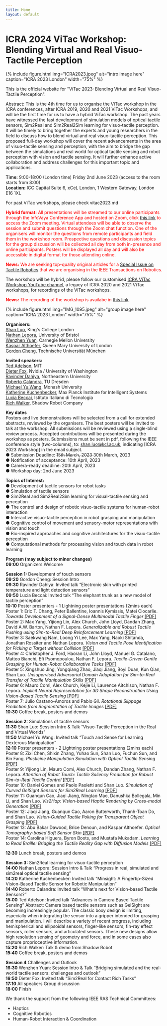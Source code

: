 ```yaml
---
title: Home
layout: default
---
```


# ICRA 2024 ViTac Workshop: Blending Virtual and Real Visuo-Tactile Perception

{% include figure.html img="ICRA2023.jpeg" alt="intro image here" caption="ICRA 2023 London" width="75%" %}

This is the official website for "ViTac 2023: Blending Virtual and Real Visuo-Tactile Perception".

Abstract: This is the 4th time for us to organise the ViTac workshop in the ICRA conferences, after ICRA 2019, 2020 and 2021 ViTac Workshops, and will be the first time for us to have a hybrid ViTac workshop. The past years have witnessed the fast development of simulation models of optical tactile sensors, Sim2Real and Sim2Real2Sim learning for visuo-tactile perception. It will be timely to bring together the experts and young researchers in the field to discuss how to blend virtual and real visuo-tactile perception. This proposed full-day workshop will cover the recent advancements in the area of visuo-tactile sensing and perception, with the aim to bridge the gap between the simulations and real world for optical tactile sensing and robot perception with vision and tactile sensing. It will further enhance active collaboration and address challenges for this important topic and applications.

**Time:**  9:00-18:00 (London time) Friday 2nd June 2023 (access to the room starts from 8:00) <br>
**Location:** ICC Capital Suite 6, xCeL London, 1 Western Gateway, London E16 1XL <br>

For past ViTac workshops, please check vitac2023.md

<span style="color:red">**Hybrid format:** All presentations will be streamed to our online participants through the InfoVaya Conference App and hosted on Zoom, click [this link](https://us06web.zoom.us/j/83162631704?pwd=Y1haSXA1RmZJZFYyVkZpMm1zSDlZZz09) to access the Zoom meeting. Virtual attendees will be able to observe the session and submit questions through the Zoom chat function. One of the organisers will monitor the questions from remote participants and field them in the workshop room. Prospective questions and discussion topics for the group discussion will be collected all day from both in-presence and online participants. Posters will be displayed all day and will also be accessible in digital format for those attending online.</span> <br>

<span style="color:red">**News:** We are seeking top-quality original articles for a [Special Issue on Tactile Robotics](https://www.ieee-ras.org/publications/t-ro/special-issues/special-issue-on-tactile-robotics) that we are organising in the IEEE Transactions on Robotics.</span> <br>

The workshop will be hybrid, please follow our customised [ICRA ViTac Workshop YouTube channel](https://www.youtube.com/@ICRAViTacWorkshop/playlists), a legacy of ICRA 2020 and 2021 ViTac workshops, for recordings of the ViTac workshops.

<span style="color:red">**News:** The recording of the workshop is availabe in [this link](https://www.youtube.com/watch?v=jM9KCMhRMYI).</span> <br>



{% include figure.html img="IMG_1095.jpeg" alt="group image here" caption="ICRA 2023 London" width="75%" %}

**Organisers:** <br>
[Shan Luo](https://shanluo.github.io/), King's College London <br>
[Nathan Lepora](www.lepora.com), University of Bristol <br>
[Wenzhen Yuan](https://www.ri.cmu.edu/ri-faculty/wenzhen-yuan/), Carnegie Mellon University <br>
[Kaspar Althoefer](http://www.eecs.qmul.ac.uk/profiles/althoeferkaspar.html), Queen Mary University of London <br>
[Gordon Cheng](https://www.professoren.tum.de/en/cheng-gordon), Technische Universität München <br>

**Invited speakers:** <br>
[Ted Adelson](https://www.csail.mit.edu/person/ted-adelson), MIT <br>
[Dieter Fox](http://homes.cs.washington.edu/~fox/), Nvidia / University of Washington <br>
[Ravinder Dahiya](https://rsdahiya.com/), Northeastern University <br>
[Roberto Calandra](https://lasr.org/), TU Dresden <br>
[Michael Yu Wang](https://research.monash.edu/en/persons/michael-wang-2), Monash University <br>
[Katherine Kuchenbecker](https://is.mpg.de/~kjk), Max Planck Institute for Intelligent Systems <br>
[Lucia Beccai](https://www.iit.it/web/soft-biorobotics-perception), Istituto Italiano di Tecnologia <br>
[Rich Walker](https://www.shadowrobot.com/), Shadow Robot Company <br>

**Key dates** <br>
Posters and live demonstrations will be selected from a call for extended abstracts, reviewed by the organisers. The best posters will be invited to talk at the workshop. All submissions will be reviewed using a single-blind review process. Accepted contributions will be presented during the workshop as posters. Submissions must be sent in pdf, following the IEEE conference style (two-columns), to: shan.luo@kcl.ac.uk, indicating [ICRA 2023 Workshop] in the email subject. <br>
●  	Submission Deadline: <s> 15th March, 2023 </s> 30th March, 2023 <br> 
●  	Notification of acceptance: 10th April, 2023 <br>
●  	Camera-ready deadline: 20th April, 2023 <br>
●  	Workshop day: 2nd June 2023 <br>

**Topics of Interest:** <br>
●  	Development of tactile sensors for robot tasks <br>
●  	Simulation of tactile sensors <br>
●  	Sim2Real and Sim2Real2Sim learning for visual-tactile sensing and perception <br>
●  	The control and design of robotic visuo-tactile systems for human-robot interaction <br>
●  	Interactive visuo-tactile perception in robot grasping and manipulation <br>
●  	Cognitive control of movement and sensory-motor representations with vision and touch <br>
●  	Bio-inspired approaches and cognitive architectures for the visuo-tactile perception <br>
●   Computational methods for processing vision and touch data in robot learning <br>

**Program (may subject to minor changes)** <br>
**09:00**	Organizers	Welcome <br>

**Session 1:** Development of touch sensors <br>
**09:20**	Gordon Cheng: Session Intro <br>
**09:30**	Ravinder Dahiya:	Invited talk “Electronic skin with printed temperature and light detection sensors” <br>
**09:50**	Lucia Beccai:	Invited talk “The elephant trunk as a new model of tactile perception” <br>
**10:10**	Poster presenters - 1	Lightning poster presentations (2mins each) <br>
      Poster 1: Eric T. Chang, Peter Ballentine, Ioannis Kymissis, Matei Ciocarlie. <em> Towards Development of a Signal-Dense Multimodal Tactile Finger </em> [[PDF]](content/ViTac2023_Paper_01.pdf) <br>
      Poster 2: Max Yang, Yijiong Lin, Alex Church, John Lloyd, Dandan Zhang, David A.W. Barton, Nathan F. Lepora. <em> Generalizable and Robust Tactile Pushing using Sim-to-Real Deep Reinforcement Learning </em> [[PDF]](content/ViTac2023_Paper_02.pdf) <br>
      Poster 3: Saekwang Nam, Loong Yi Lee, Max Yang, Naoki Shitanda, Jonathan Rossiter and Nathan Lepora. <em> Vision and Tactile Pose Identification for Picking a Target without Collision </em> [[PDF]](content/ViTac2023_Paper_03.pdf) <br>
      Poster 4: Christopher J. Ford, Haoran Li, John Lloyd, Manuel G. Catalano, Matteo Bianchi, Efi Psomopoulou, Nathan F. Lepora. <em> Tactile-Driven Gentle Grasping for Human-Robot Collaborative Tasks </em> [[PDF]](content/ViTac2023_Paper_04.pdf) <br>
      Poster 5: Xingshuo Jing, Yongqiang Zhao, Jiaqi Jiang, Boyi Duan, Kun Qian, Shan Luo. <em> Unsupervised Adversarial Domain Adaptation for Sim-to-Real Transfer of Tactile Manipulation Skills </em> [[PDF]](content/ViTac2023_Paper_05.pdf) <br>
      Poster 6: Mauro Comi, Alex Church, Kejie Li, Laurence Aitchison, Nathan F. Lepora. <em> Implicit Neural Representation for 3D Shape Reconstruction Using Vision-Based Tactile Sensing </em> [[PDF]](content/ViTac2023_Paper_06.pdf) <br>
      Poster 7: Julio Castano-Amoros and Pablo Gil. <em> Rotational Slippage Prediction from Segmentation of Tactile Images </em> [[PDF]](content/ViTac2023_Paper_07.pdf) <br>
**10:30**	Coffee break, posters and demos <br>

**Session 2:** Simulations of tactile sensors <br>
**11:30**	Shan Luo:	Session Intro & Talk “Visuo-Tactile Perception in the Real and Virtual Worlds” <br>
**11:50**	Michael Yu Wang: 	Invited talk “Touch and Sense for Learning Dexterous Manipulation” <br>
**12:10**	Poster presenters - 2	Lightning poster presentations (2mins each) <br>
      Poster 8: Zixi Chen, Shixin Zhang, Yuhao Sun, Shan Luo, Fuchun Sun, and Bin Fang. <em> Plasticine Manipulation Simulation with Optical Tactile Sensing </em> [[PDF]](content/ViTac2023_Paper_08.pdf) <br>
      Poster 9: Yijiong Lin, Mauro Comi, Alex Church, Dandan Zhang, Nathan F. Lepora. <em> Attention of Robot Touch: Tactile Saliency Prediction for Robust Sim-to-Real Tactile Control </em> [[PDF]](content/ViTac2023_Paper_09.pdf) <br>
      Poster 10: Daniel Gomes and Paolo Paoletti and Shan Luo. <em> Simulation of Curved GelSight Sensors for Sim2Real Learning </em> [[PDF]](content/ViTac2023_Paper_10.pdf) <br>
      Poster 11: Guanqun Cao, Jiaqi Jiang, Ningtao Mao, Danushka Bollegala, Min Li, and Shan Luo. <em> Vis2Hap: Vision-based Haptic Rendering by Cross-modal Generation </em> [[PDF]](content/ViTac2023_Paper_11.pdf) <br>
      Poster 12: Jiaqi Jiang, Guanqun Cao, Aaron Butterworth, Thanh-Toan Do, and Shan Luo. <em> Vision-Guided Tactile Poking for Transparent Object Grasping </em> [[PDF]](content/ViTac2023_Paper_12.pdf) <br>
      Poster 13: Abu Bakar Dawood, Brice Denoun, and Kaspar Althoefer. <em> Optical Tomography-based Soft Sensor Skin </em> [[PDF]](content/ViTac2023_Paper_13.pdf) <br>
      Poster 14: Carolina Higuera, Byron Boots, and Mustafa Mukadam. <em> Learning to Read Braille: Bridging the Tactile Reality Gap with Diffusion Models </em> [[PDF]](content/ViTac2023_Paper_14.pdf) <br>
      
**12:30**	Lunch break, posters and demos <br>

**Session 3:** Sim2Real learning for visuo-tactile perception <br>
**14:00**	Nathan Lepora:	Session Intro & Talk “Progress in real, simulated and sim2real optical tactile sensing” <br>
**14:20**	Katherine Kuchenbecker:	Invited talk “Minsight: A Fingertip-Sized Vision-Based Tactile Sensor for Robotic Manipulation” <br>
**14:40**	Roberto Calandra:	Invited talk “What's next for Vision-based Tactile Sensors?” <br>
**15:00**	Ted Adelson:	Invited talk “Advances in Camera Based Tactile Sensing” Abstract: Camera based tactile sensors such as GelSight are becoming increasingly popular. The classic boxy design is limiting, especially when integrating the sensor into a gripper intended for grasping and manipulation. I will describe a variety of recent progress, including hemispherical and ellipsoidal sensors, finger-like sensors, fin-ray effect sensors, roller sensors, and articulated sensors. These new designs allow high resolution sensing of geometry and force, and in some cases also capture proprioceptive information. <br>
**15:20**	Rich Walker:	Talk & demo from Shadow Robot <br>
**15:40**	Coffee break, posters and demos <br>

**Session 4**	Challenges and Outlook <br>
**16:30**	Wenzhen Yuan:	Session Intro & Talk “Bridging simulated and the real-world tactile sensors: challenges and outlook” <br>
**16:50**	Dieter Fox: 	Invited talk “Sim2Real for Contact Rich Tasks” <br>
**17:10**	All speakers	Group discussion <br>
**18:00**	Finish <br>

We thank the support from the following IEEE RAS Technical Committees: <br>
-   Haptics <br>
-   Cognitive Robotics <br>
-   Human-Robot Interaction & Coordination <br>


<!-- 
{% include toc.html %}

------

{% include template/credits.html %} -->
